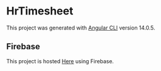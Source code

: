# HrTimesheet

This project was generated with [Angular CLI](https://github.com/angular/angular-cli) version 14.0.5.

## Firebase

This project is hosted [Here](https://timesheet-app-83f91.web.app/analytics) using Firebase.